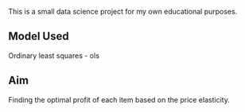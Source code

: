 This is a small data science project for my own educational purposes.

## Model Used
Ordinary least squares - ols

## Aim
Finding the optimal profit of each item based on the price elasticity.

